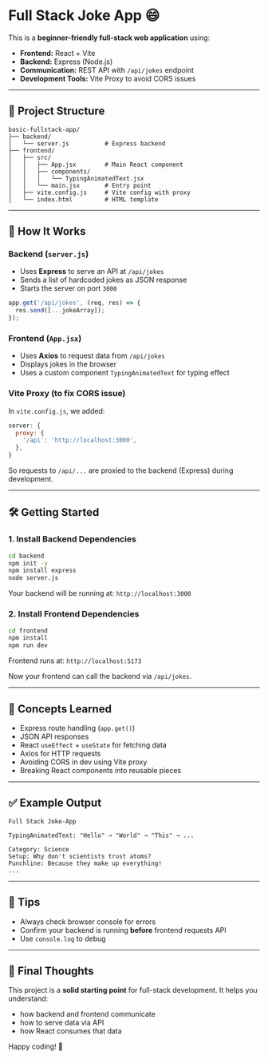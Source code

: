 # Full Stack Joke App 😄

This is a **beginner-friendly full-stack web application** using:

- **Frontend:** React + Vite
- **Backend:** Express (Node.js)
- **Communication:** REST API with `/api/jokes` endpoint
- **Development Tools:** Vite Proxy to avoid CORS issues

---

## 📁 Project Structure

```
basic-fullstack-app/
├── backend/
│   └── server.js          # Express backend
├── frontend/
│   ├── src/
│   │   ├── App.jsx        # Main React component
│   │   ├── components/
│   │   │   └── TypingAnimatedText.jsx
│   │   └── main.jsx       # Entry point
│   ├── vite.config.js     # Vite config with proxy
│   └── index.html         # HTML template
```

---

## 🚀 How It Works

### Backend (`server.js`)

- Uses **Express** to serve an API at `/api/jokes`
- Sends a list of hardcoded jokes as JSON response
- Starts the server on port `3000`

```js
app.get('/api/jokes', (req, res) => {
  res.send([...jokeArray]);
});
```

### Frontend (`App.jsx`)

- Uses **Axios** to request data from `/api/jokes`
- Displays jokes in the browser
- Uses a custom component `TypingAnimatedText` for typing effect

### Vite Proxy (to fix CORS issue)

In `vite.config.js`, we added:
```js
server: {
  proxy: {
    '/api': 'http://localhost:3000',
  },
}
```

So requests to `/api/...` are proxied to the backend (Express) during development.

---

## 🛠️ Getting Started

### 1. Install Backend Dependencies

```bash
cd backend
npm init -y
npm install express
node server.js
```

Your backend will be running at: `http://localhost:3000`

### 2. Install Frontend Dependencies

```bash
cd frontend
npm install
npm run dev
```

Frontend runs at: `http://localhost:5173`

Now your frontend can call the backend via `/api/jokes`.

---

## 🧠 Concepts Learned

- Express route handling (`app.get()`)
- JSON API responses
- React `useEffect` + `useState` for fetching data
- Axios for HTTP requests
- Avoiding CORS in dev using Vite proxy
- Breaking React components into reusable pieces

---

## ✅ Example Output

```
Full Stack Joke-App

TypingAnimatedText: "Hello" → "World" → "This" → ...

Category: Science
Setup: Why don't scientists trust atoms?
Punchline: Because they make up everything!
...
```

---

## 🧼 Tips

- Always check browser console for errors
- Confirm your backend is running **before** frontend requests API
- Use `console.log` to debug

---

## 📌 Final Thoughts

This project is a **solid starting point** for full-stack development. It helps you understand:

- how backend and frontend communicate
- how to serve data via API
- how React consumes that data

Happy coding! 🎉